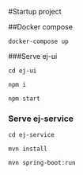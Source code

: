 #Startup project

##Docker compose

`docker-compose up`

###Serve ej-ui

`cd ej-ui`

`npm i`

`npm start`

### Serve ej-service
`cd ej-service`
 
`mvn install`
 
`mvn spring-boot:run`

